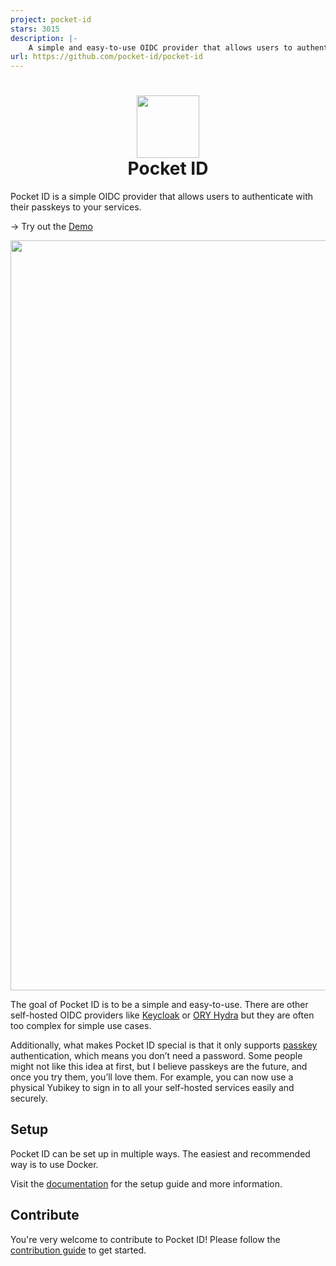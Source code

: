 ```yaml
---
project: pocket-id
stars: 3015
description: |-
    A simple and easy-to-use OIDC provider that allows users to authenticate with their passkeys to your services.
url: https://github.com/pocket-id/pocket-id
---
```


# <div align="center"><img  src="https://github.com/user-attachments/assets/4ceb2708-9f29-4694-b797-be833efce17d" width="100"/> </br>Pocket ID</div>

Pocket ID is a simple OIDC provider that allows users to authenticate with their passkeys to your services.

→ Try out the [Demo](https://demo.pocket-id.org)

<img src="https://github.com/user-attachments/assets/96ac549d-b897-404a-8811-f42b16ea58e2" width="1200"/>

The goal of Pocket ID is to be a simple and easy-to-use. There are other self-hosted OIDC providers like [Keycloak](https://www.keycloak.org/) or [ORY Hydra](https://www.ory.sh/hydra/) but they are often too complex for simple use cases.

Additionally, what makes Pocket ID special is that it only supports [passkey](https://www.passkeys.io/) authentication, which means you don’t need a password. Some people might not like this idea at first, but I believe passkeys are the future, and once you try them, you’ll love them. For example, you can now use a physical Yubikey to sign in to all your self-hosted services easily and securely.

## Setup

Pocket ID can be set up in multiple ways. The easiest and recommended way is to use Docker.

Visit the [documentation](https://docs.pocket-id.org) for the setup guide and more information.

## Contribute

You're very welcome to contribute to Pocket ID! Please follow the [contribution guide](/CONTRIBUTING.md) to get started.

